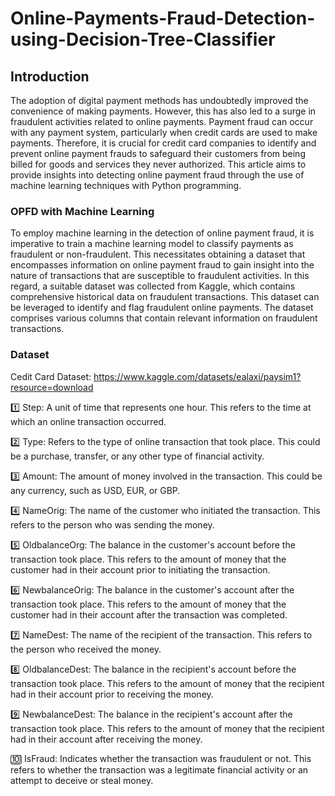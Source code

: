 # Online-Payments-Fraud-Detection-using-Decision-Tree-Classifier

## Introduction

The adoption of digital payment methods has undoubtedly improved the convenience of making payments. However, this has also led to a surge in fraudulent activities related to online payments. Payment fraud can occur with any payment system, particularly when credit cards are used to make payments. Therefore, it is crucial for credit card companies to identify and prevent online payment frauds to safeguard their customers from being billed for goods and services they never authorized. This article aims to provide insights into detecting online payment fraud through the use of machine learning techniques with Python programming.

### OPFD with Machine Learning

To employ machine learning in the detection of online payment fraud, it is imperative to train a machine learning model to classify payments as fraudulent or non-fraudulent. This necessitates obtaining a dataset that encompasses information on online payment fraud to gain insight into the nature of transactions that are susceptible to fraudulent activities. In this regard, a suitable dataset was collected from Kaggle, which contains comprehensive historical data on fraudulent transactions. This dataset can be leveraged to identify and flag fraudulent online payments. The dataset comprises various columns that contain relevant information on fraudulent transactions.

### Dataset
Cedit Card Dataset: https://www.kaggle.com/datasets/ealaxi/paysim1?resource=download

1️⃣ Step: A unit of time that represents one hour. This refers to the time at which an online transaction occurred.

2️⃣ Type: Refers to the type of online transaction that took place. This could be a purchase, transfer, or any other type of financial activity.

3️⃣ Amount: The amount of money involved in the transaction. This could be any currency, such as USD, EUR, or GBP.

4️⃣ NameOrig: The name of the customer who initiated the transaction. This refers to the person who was sending the money.

5️⃣ OldbalanceOrg: The balance in the customer's account before the transaction took place. This refers to the amount of money that the customer had in their account prior to initiating the transaction.

6️⃣ NewbalanceOrig: The balance in the customer's account after the transaction took place. This refers to the amount of money that the customer had in their account after the transaction was completed.

7️⃣ NameDest: The name of the recipient of the transaction. This refers to the person who received the money.

8️⃣ OldbalanceDest: The balance in the recipient's account before the transaction took place. This refers to the amount of money that the recipient had in their account prior to receiving the money.

9️⃣ NewbalanceDest: The balance in the recipient's account after the transaction took place. This refers to the amount of money that the recipient had in their account after receiving the money.

🔟 IsFraud: Indicates whether the transaction was fraudulent or not. This refers to whether the transaction was a legitimate financial activity or an attempt to deceive or steal money.
